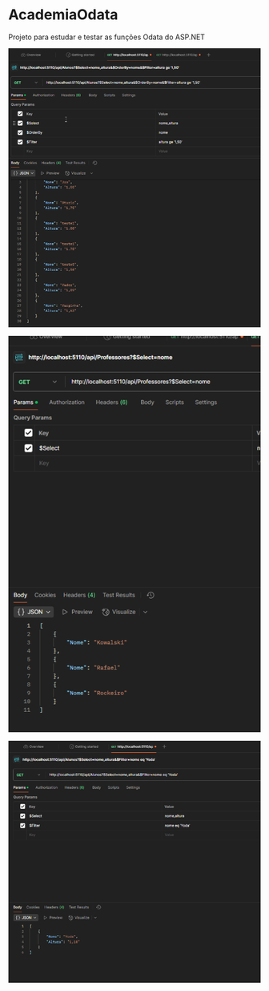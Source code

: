 # AcademiaOdata

Projeto para estudar e testar as funções Odata do ASP.NET

![alt text](image.png)

![alt text](image-1.png)

![alt text](image-2.png)